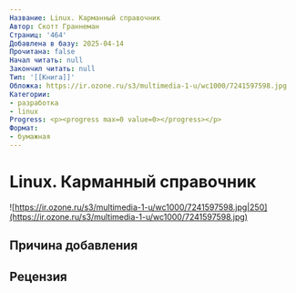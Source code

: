 ```yaml
---
Название: Linux. Карманный справочник
Автор: Скотт Граннеман
Страниц: '464'
Добавлена в базу: 2025-04-14
Прочитана: false
Начал читать: null
Закончил читать: null
Тип: '[[Книга]]'
Обложка: https://ir.ozone.ru/s3/multimedia-1-u/wc1000/7241597598.jpg
Категории:
- разработка
- linux
Progress: <p><progress max=0 value=0></progress></p>
Формат:
- бумажная
---
```

# Linux. Карманный справочник

![https://ir.ozone.ru/s3/multimedia-1-u/wc1000/7241597598.jpg|250](https://ir.ozone.ru/s3/multimedia-1-u/wc1000/7241597598.jpg)

## Причина добавления


## Рецензия